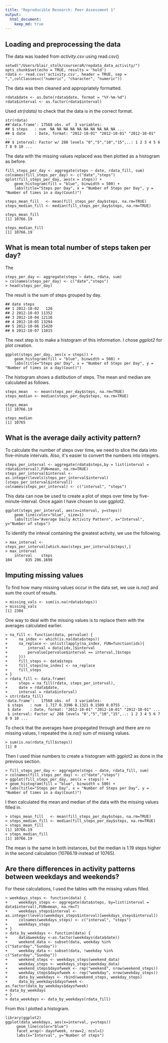 ```yaml
---
title: "Reproducible Research: Peer Assessment 1"
output: 
  html_document:
    keep_md: true
---
```



## Loading and preprocessing the data
The data was loaded from *activity.csv* using read.csv()
```{r}
setwd("/Users/blair_stolk/courseraR/repdata_data_activity/")
opts_chunk$set(echo = TRUE, results = 'hold')
rdata <- read.csv('activity.csv', header = TRUE, sep = ",",colClasses=c("numeric", "character", "numeric"))
```
The data was then cleaned and appropriately formatted. 

```{r}
rdata$date <- as.Date(rdata$date, format = "%Y-%m-%d")
rdata$interval <- as.factor(rdata$interval)
```

Used *str(rdata)* to check that the data is in the correct format. 

```{r}
str(rdata)
##'data.frame':	17568 obs. of  3 variables:
## $ steps   : num  NA NA NA NA NA NA NA NA NA NA ...
## $ date    : Date, format: "2012-10-01" "2012-10-01" "2012-10-01" ...
## $ interval: Factor w/ 288 levels "0","5","10","15",..: 1 2 3 4 5 6 7 8 9 10 ...
```

The data with the missing values replaced was then plotted as a histogram as before. 

```{r, echo=FALSE, message=FALSE, warning=FALSE}
fill_steps_per_day <- aggregate(steps ~ date, rdata_fill, sum)
colnames(fill_steps_per_day) <- c("date","steps")
qplot(fill_steps_per_day, aes(x = steps)) + 
    geom_histogram(fill = "blue", binwidth = 500) + 
    labs(title="Steps per Day", x = "Number of Steps per Day", y = "Number of times in a day(Count)")
```

```{r}
steps_mean_fill   <- mean(fill_steps_per_day$steps, na.rm=TRUE)
steps_median_fill <- median(fill_steps_per_day$steps, na.rm=TRUE)

steps_mean_fill
[1] 10766.19

steps_median_fill
[1] 10766.19
```

## What is mean total number of steps taken per day?

The 

```{r}
steps_per_day <- aggregate(steps ~ date, rdata, sum)
> colnames(steps_per_day) <- c("date","steps")
> head(steps_per_day)
```

The result is the sum of steps grouped by day. 

```{r}
## date steps
## 1 2012-10-02   126
## 2 2012-10-03 11352
## 3 2012-10-04 12116
## 4 2012-10-05 13294
## 5 2012-10-06 15420
## 6 2012-10-07 11015
```

The next step is to make a histogram of this information. I chose *ggplot2* for plot creation. 

```{r}
ggplot(steps_per_day, aes(x = steps)) + 
    geom_histogram(fill = "blue", binwidth = 500) +
    labs(title="Steps per Day", x = "Number of Steps per Day", y = "Number of times in a day(Count)")
```

The histogram shows a distibution of steps. The mean and median are calculated as follows. 

```{r}
steps_mean   <- mean(steps_per_day$steps, na.rm=TRUE)
steps_median <- median(steps_per_day$steps, na.rm=TRUE)

steps_mean
[1] 10766.19

steps_median
[1] 10765
```

## What is the average daily activity pattern?

To calculate the number of steps over time, we need to slice the data into five-minute intervals. Also, it's easier to convert the numbers into integers. 

```{r}
steps_per_interval <- aggregate(rdata$steps,by = list(interval = rdata$interval),FUN=mean, na.rm=TRUE)
steps_per_interval$interval <- as.integer(levels(steps_per_interval$interval)[steps_per_interval$interval])
colnames(steps_per_interval) <- c("interval", "steps")
```

This data can now be used to create a plot of steps over time by five-minute-interval. Once again I have chosen to use ggplot2.

```{r}
ggplot(steps_per_interval, aes(x=interval, y=steps)) 
    geom_line(color="blue", size=1) 
    labs(title="Average Daily Activity Pattern", x="Interval", y="Number of steps")
```

To identify the inteval containing the greatest activity, we use the following.

```{r}
> max_interval <- steps_per_interval[which.max(steps_per_interval$steps),]
> max_interval
    interval    steps
104      835 206.1698
```

## Imputing missing values

To find how many missing values occur in the data set, we use *is.na()* and sum the count of results. 
```{r}
> missing_vals <- sum(is.na(rdata$steps))
> missing_vals
[1] 2304
```

One way to deal with the missing values is to replace them with the averages calculated earlier. 
```{r}
> na_fill <- function(data, pervalue) {
+     na_index <- which(is.na(data$steps))
+     na_replace <- unlist(lapply(na_index, FUN=function(idx){
+         interval = data[idx,]$interval
+         pervalue[pervalue$interval == interval,]$steps
+     }))
+     fill_steps <- data$steps
+     fill_steps[na_index] <- na_replace
+     fill_steps
+ }
> rdata_fill <- data.frame(
+     steps = na_fill(rdata, steps_per_interval),
+     date = rdata$date,
+     interval = rdata$interval)
> str(rdata_fill)
'data.frame':	17568 obs. of  3 variables:
 $ steps   : num  1.717 0.3396 0.1321 0.1509 0.0755 ...
 $ date    : Date, format: "2012-10-01" "2012-10-01" "2012-10-01" ...
 $ interval: Factor w/ 288 levels "0","5","10","15",..: 1 2 3 4 5 6 7 8 9 10 ...
 ```
 
 To check that the averages have propegated through and there are no missing values, I repeated the *is.na()* sum of missing values. 
 
```{r}
> sum(is.na(rdata_fill$steps))
[1] 0
```

Then I used thise numbers to create a histogram with ggplot2 as done in the previous section. 

```{r}
> fill_steps_per_day <- aggregate(steps ~ date, rdata_fill, sum)
> colnames(fill_steps_per_day) <- c("date","steps")
> ggplot(fill_steps_per_day, aes(x = steps)) + 
+ geom_histogram(fill = "blue", binwidth = 500) + 
+ labs(title="Steps per Day", x = "Number of Steps per Day", y = "Number of times in a day(Count)")
```

I then calculated the mean and median of the data with the missing values filled in. 

```{r}
> steps_mean_fill   <- mean(fill_steps_per_day$steps, na.rm=TRUE)
> steps_median_fill <- median(fill_steps_per_day$steps, na.rm=TRUE)
> steps_mean_fill
[1] 10766.19
> steps_median_fill
[1] 10766.19
```
The mean is the same in both instances, but the median is 1.19 steps higher in the second calculation (10766.19 instead of 10765). 

## Are there differences in activity patterns between weekdays and weekends?

For these calculations, I used the tables with the missing values filled. 
```{r}
> weekdays_steps <- function(data) {
+     weekdays_steps <- aggregate(data$steps, by=list(interval = data$interval),FUN=mean, na.rm=T)
+     weekdays_steps$interval <-  as.integer(levels(weekdays_steps$interval)[weekdays_steps$interval])
+     colnames(weekdays_steps) <- c("interval", "steps")
+     weekdays_steps
+ }
> data_by_weekdays <- function(data) {
+     data$weekday <-as.factor(weekdays(data$date))
+     weekend_data <- subset(data, weekday %in% c("Saturday","Sunday"))
+     weekday_data <- subset(data, !weekday %in% c("Saturday","Sunday"))
+     weekend_steps <- weekdays_steps(weekend_data)
+     weekday_steps <- weekdays_steps(weekday_data)
+     weekend_steps$dayofweek <- rep("weekend", nrow(weekend_steps))
+     weekday_steps$dayofweek <- rep("weekday", nrow(weekday_steps))
+     data_by_weekdays <- rbind(weekend_steps, weekday_steps)
+     data_by_weekdays$dayofweek <- as.factor(data_by_weekdays$dayofweek)
+ data_by_weekdays
+ }
> data_weekdays <- data_by_weekdays(rdata_fill)
```

From this I plotted a histogram. 

```{r,ggplot2,fig.width=4,fig.height = 3,echo=false}
library(ggplot2)
ggplot(data_weekdays, aes(x=interval, y=steps))
     geom_line(color="blue") 
     facet_wrap(~ dayofweek, nrow=2, ncol=1)
     labs(x="Interval", y="Number of steps")
```

